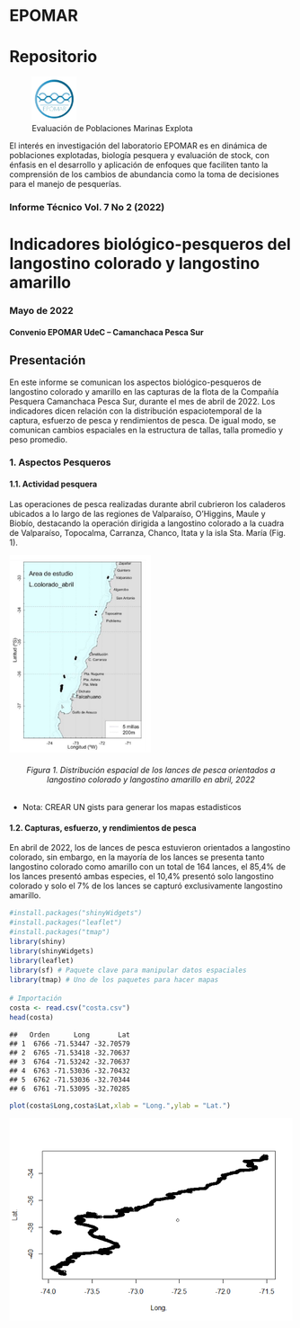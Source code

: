 EPOMAR
================


<head>
<meta charset="utf-8">
<title>
Ejemplo uso del elemento span y del atributo class
</title>
<style>
      .rojo {color:red;}
    </style>
</head>

# Repositorio

<figure>
<img src="Epomar-Logo.jpeg" width="80" height="80"
alt="Evaluación de Poblaciones Marinas Explota" />
<figcaption aria-hidden="true">Evaluación de Poblaciones Marinas
Explota</figcaption>
</figure>

El interés en investigación del laboratorio EPOMAR es en dinámica de
poblaciones explotadas, biología pesquera y evaluación de stock, con
énfasis en el desarrollo y aplicación de enfoques que faciliten tanto la
comprensión de los cambios de abundancia como la toma de decisiones para
el manejo de pesquerías.

### Informe Técnico Vol. 7 No 2 (2022)

# Indicadores biológico-pesqueros del langostino colorado y langostino amarillo

### Mayo de 2022

#### Convenio EPOMAR UdeC – Camanchaca Pesca Sur

## Presentación

En este informe se comunican los aspectos biológico-pesqueros de
langostino colorado y amarillo en las capturas de la flota de la
Compañía Pesquera Camanchaca Pesca Sur, durante el mes de abril de 2022.
Los indicadores dicen relación con la distribución espaciotemporal de la
captura, esfuerzo de pesca y rendimientos de pesca. De igual modo, se
comunican cambios espaciales en la estructura de tallas, talla promedio
y peso promedio.

### 1. Aspectos Pesqueros

#### 1.1. Actividad pesquera

Las operaciones de pesca realizadas durante abril cubrieron los
caladeros ubicados a lo largo de las regiones de Valparaíso, O’Higgins,
Maule y Biobío, destacando la operación dirigida a langostino colorado a
la cuadra de Valparaíso, Topocalma, Carranza, Chanco, Itata y la isla
Sta. María (Fig. 1).

<img src="Fig1.PNG" style="width:50.0%;height:50.0%" />

<center>
<h6>
Figura 1. Distribución espacial de los lances de pesca orientados a
langostino colorado y langostino amarillo en abril, 2022
</h6>
</center>

-   Nota: CREAR UN gists para generar los mapas estadisticos

#### 1.2. Capturas, esfuerzo, y rendimientos de pesca

En abril de 2022, los de lances de pesca estuvieron orientados a
langostino colorado, sin embargo, en la mayoría de los lances se
presenta tanto langostino colorado como amarillo con un total de 164
lances, el 85,4% de los lances presentó ambas especies, el 10,4%
presentó solo langostino colorado y solo el 7% de los lances se capturó
exclusivamente langostino amarillo.

``` r
#install.packages("shinyWidgets")
#install.packages("leaflet")
#install.packages("tmap")
library(shiny)
library(shinyWidgets)
library(leaflet)
library(sf) # Paquete clave para manipular datos espaciales
library(tmap) # Uno de los paquetes para hacer mapas

# Importación
costa <- read.csv("costa.csv")
head(costa)
```

    ##   Orden      Long       Lat
    ## 1  6766 -71.53447 -32.70579
    ## 2  6765 -71.53418 -32.70637
    ## 3  6764 -71.53242 -32.70637
    ## 4  6763 -71.53036 -32.70432
    ## 5  6762 -71.53036 -32.70344
    ## 6  6761 -71.53095 -32.70285

``` r
plot(costa$Long,costa$Lat,xlab = "Long.",ylab = "Lat.")
```

![](README_files/figure-gfm/unnamed-chunk-1-1.png)<!-- -->
